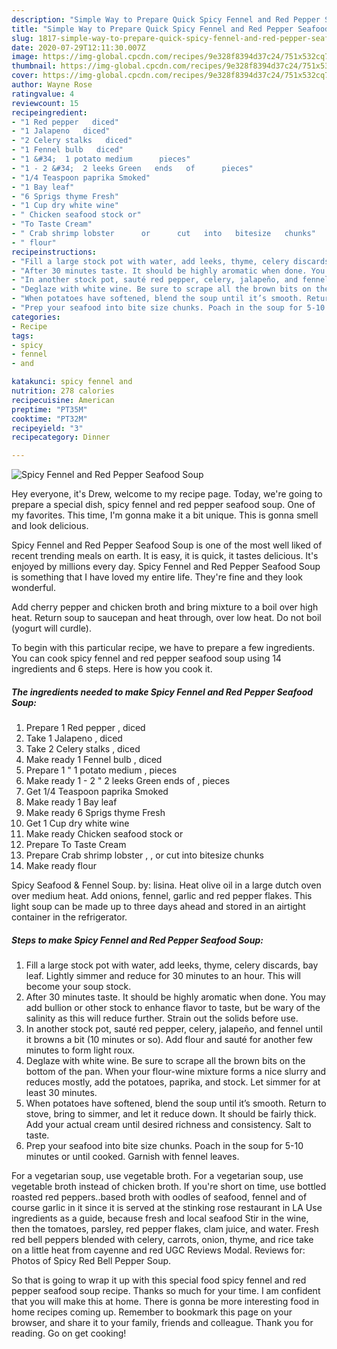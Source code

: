 ```yaml
---
description: "Simple Way to Prepare Quick Spicy Fennel and Red Pepper Seafood Soup"
title: "Simple Way to Prepare Quick Spicy Fennel and Red Pepper Seafood Soup"
slug: 1817-simple-way-to-prepare-quick-spicy-fennel-and-red-pepper-seafood-soup
date: 2020-07-29T12:11:30.007Z
image: https://img-global.cpcdn.com/recipes/9e328f8394d37c24/751x532cq70/spicy-fennel-and-red-pepper-seafood-soup-recipe-main-photo.jpg
thumbnail: https://img-global.cpcdn.com/recipes/9e328f8394d37c24/751x532cq70/spicy-fennel-and-red-pepper-seafood-soup-recipe-main-photo.jpg
cover: https://img-global.cpcdn.com/recipes/9e328f8394d37c24/751x532cq70/spicy-fennel-and-red-pepper-seafood-soup-recipe-main-photo.jpg
author: Wayne Rose
ratingvalue: 4
reviewcount: 15
recipeingredient:
- "1 Red pepper   diced"
- "1 Jalapeno   diced"
- "2 Celery stalks   diced"
- "1 Fennel bulb   diced"
- "1 &#34;  1 potato medium      pieces"
- "1 - 2 &#34;  2 leeks Green   ends   of      pieces"
- "1/4 Teaspoon paprika Smoked"
- "1 Bay leaf"
- "6 Sprigs thyme Fresh"
- "1 Cup dry white wine"
- " Chicken seafood stock or"
- "To Taste Cream"
- " Crab shrimp lobster      or      cut   into   bitesize   chunks"
- " flour"
recipeinstructions:
- "Fill a large stock pot with water, add leeks, thyme, celery discards, bay leaf. Lightly simmer and reduce for 30 minutes to an hour. This will become your soup stock."
- "After 30 minutes taste. It should be highly aromatic when done. You may add bullion or other stock to enhance flavor to taste, but be wary of the salinity as this will reduce further. Strain out the solids before use."
- "In another stock pot, sauté red pepper, celery, jalapeño, and fennel until it browns a bit (10 minutes or so). Add flour and sauté for another few minutes to form light roux."
- "Deglaze with white wine. Be sure to scrape all the brown bits on the bottom of the pan. When your flour-wine mixture forms a nice slurry and reduces mostly, add the potatoes, paprika, and stock. Let simmer for at least 30 minutes."
- "When potatoes have softened, blend the soup until it’s smooth. Return to stove, bring to simmer, and let it reduce down. It should be fairly thick. Add your actual cream until desired richness and consistency. Salt to taste."
- "Prep your seafood into bite size chunks. Poach in the soup for 5-10 minutes or until cooked. Garnish with fennel leaves."
categories:
- Recipe
tags:
- spicy
- fennel
- and

katakunci: spicy fennel and 
nutrition: 278 calories
recipecuisine: American
preptime: "PT35M"
cooktime: "PT32M"
recipeyield: "3"
recipecategory: Dinner

---
```



![Spicy Fennel and Red Pepper Seafood Soup](https://img-global.cpcdn.com/recipes/9e328f8394d37c24/751x532cq70/spicy-fennel-and-red-pepper-seafood-soup-recipe-main-photo.jpg)

Hey everyone, it's Drew, welcome to my recipe page. Today, we're going to prepare a special dish, spicy fennel and red pepper seafood soup. One of my favorites. This time, I'm gonna make it a bit unique. This is gonna smell and look delicious.

Spicy Fennel and Red Pepper Seafood Soup is one of the most well liked of recent trending meals on earth. It is easy, it is quick, it tastes delicious. It's enjoyed by millions every day. Spicy Fennel and Red Pepper Seafood Soup is something that I have loved my entire life. They're fine and they look wonderful.

Add cherry pepper and chicken broth and bring mixture to a boil over high heat. Return soup to saucepan and heat through, over low heat. Do not boil (yogurt will curdle).


To begin with this particular recipe, we have to prepare a few ingredients. You can cook spicy fennel and red pepper seafood soup using 14 ingredients and 6 steps. Here is how you cook it.

<!--inarticleads1-->

##### The ingredients needed to make Spicy Fennel and Red Pepper Seafood Soup:

1. Prepare 1 Red pepper ,  diced
1. Take 1 Jalapeno ,  diced
1. Take 2 Celery stalks ,  diced
1. Make ready 1 Fennel bulb ,  diced
1. Prepare 1 &#34;  1 potato medium    ,  pieces
1. Make ready 1 - 2 &#34;  2 leeks Green   ends   of    ,  pieces
1. Get 1/4 Teaspoon paprika Smoked
1. Make ready 1 Bay leaf
1. Make ready 6 Sprigs thyme Fresh
1. Get 1 Cup dry white wine
1. Make ready  Chicken seafood stock or
1. Prepare To Taste Cream
1. Prepare  Crab shrimp lobster ,   ,  or      cut   into   bitesize   chunks
1. Make ready  flour


Spicy Seafood &amp; Fennel Soup. by: lisina. Heat olive oil in a large dutch oven over medium heat. Add onions, fennel, garlic and red pepper flakes. This light soup can be made up to three days ahead and stored in an airtight container in the refrigerator. 

<!--inarticleads2-->

##### Steps to make Spicy Fennel and Red Pepper Seafood Soup:

1. Fill a large stock pot with water, add leeks, thyme, celery discards, bay leaf. Lightly simmer and reduce for 30 minutes to an hour. This will become your soup stock.
1. After 30 minutes taste. It should be highly aromatic when done. You may add bullion or other stock to enhance flavor to taste, but be wary of the salinity as this will reduce further. Strain out the solids before use.
1. In another stock pot, sauté red pepper, celery, jalapeño, and fennel until it browns a bit (10 minutes or so). Add flour and sauté for another few minutes to form light roux.
1. Deglaze with white wine. Be sure to scrape all the brown bits on the bottom of the pan. When your flour-wine mixture forms a nice slurry and reduces mostly, add the potatoes, paprika, and stock. Let simmer for at least 30 minutes.
1. When potatoes have softened, blend the soup until it’s smooth. Return to stove, bring to simmer, and let it reduce down. It should be fairly thick. Add your actual cream until desired richness and consistency. Salt to taste.
1. Prep your seafood into bite size chunks. Poach in the soup for 5-10 minutes or until cooked. Garnish with fennel leaves.


For a vegetarian soup, use vegetable broth. For a vegetarian soup, use vegetable broth instead of chicken broth. If you&#39;re short on time, use bottled roasted red peppers..based broth with oodles of seafood, fennel and of course garlic in it since it is served at the stinking rose restaurant in LA Use ingredients as a guide, because fresh and local seafood Stir in the wine, then the tomatoes, parsley, red pepper flakes, clam juice, and water. Fresh red bell peppers blended with celery, carrots, onion, thyme, and rice take on a little heat from cayenne and red UGC Reviews Modal. Reviews for: Photos of Spicy Red Bell Pepper Soup. 

So that is going to wrap it up with this special food spicy fennel and red pepper seafood soup recipe. Thanks so much for your time. I am confident that you will make this at home. There is gonna be more interesting food in home recipes coming up. Remember to bookmark this page on your browser, and share it to your family, friends and colleague. Thank you for reading. Go on get cooking!

